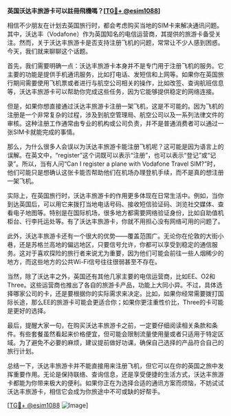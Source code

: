 **英国沃达丰旅游卡可以註冊飛機嗎？[[TG💪+ @esim1088](https://t.me/s/esim1088)]**

相信不少朋友在计划去英国旅行时，都会考虑购买当地的SIM卡来解决通讯问题。其中，沃达丰（Vodafone）作为英国知名的电信运营商，其提供的旅游卡备受关注。然而，关于沃达丰旅游卡是否支持注册飞机的问题，常常让不少人感到困惑。今天，我们就来聊聊这个话题。

首先，我们需要明确一点：沃达丰旅游卡本身并不是专门用于注册飞机的服务。它主要的功能是提供手机通讯服务，比如打电话、发短信和上网等。如果你在英国旅行期间需要使用飞机票或者进行与航空公司相关的操作，比如改签、查询航班信息等，沃达丰旅游卡可以帮助你完成这些任务，因为它能够提供稳定的网络连接。

但是，如果你想直接通过沃达丰旅游卡注册一架飞机，这是不可能的。因为飞机的注册是一个非常复杂的过程，涉及到航空管理局、航空公司以及一系列法律文件的审核。这种注册工作通常由专业的机构或公司负责，并不是普通消费者可以通过一张SIM卡就能完成的事情。

那么，为什么很多人会误以为沃达丰旅游卡能注册飞机呢？这可能是因为语言上的误解。在英文中，“register”这个词既可以表示“注册”，也可以表示“登记”或“记录”。所以，当有人问“Can I register a plane with Vodafone Travel SIM?”时，他们可能只是想确认这张卡能否帮助他们在机场办理登机手续，而不是真的想注册一架飞机。

实际上，在英国旅行时，沃达丰旅游卡的作用更多体现在日常生活中。例如，当你到达英国后，可以用它来拨打当地电话号码、接收短信验证码、浏览社交媒体、查看电子地图等。特别是在国际机场，很多地方都需要网络验证身份，比如自助值机柜台、行李托运处等。有了沃达丰旅游卡，你就不用担心没有网络可用的问题了。

此外，沃达丰旅游卡还有一个很大的优势——覆盖范围广。无论你在伦敦的大街小巷，还是苏格兰高地的偏远地区，只要信号允许，你都可以享受到稳定的通信服务。这对于喜欢探险的旅行者来说尤为重要，因为他们可能会前往一些人烟稀少的地方，而这些地方的公共Wi-Fi信号往往很弱甚至不存在。

当然，除了沃达丰之外，英国还有其他几家主要的电信运营商，比如EE、O2和Three。这些运营商也推出了各自的旅游卡产品，功能上大同小异。不过，具体选择哪家公司的卡，还是要根据你的实际需求来决定。比如，如果你经常需要拨打国际长途，那么EE的旅游卡可能会更适合你；如果你更注重性价比，Three的卡可能是更好的选择。

最后，提醒大家一句，在购买沃达丰旅游卡之前，一定要仔细阅读相关条款和条件。有些套餐虽然看起来价格便宜，但可能会限制流量使用量或者只适用于特定区域。为了避免不必要的麻烦，建议提前做好功课，确保自己选择的产品符合自己的旅行计划。

总结一下，沃达丰旅游卡并不能直接用来注册飞机，但它可以在你的英国之旅中发挥重要作用。无论是保持联络、查询信息，还是享受便捷的生活方式，沃达丰旅游卡都能为你带来极大的便利。如果你正在为选择合适的通讯方案而烦恼，不妨试试沃达丰旅游卡，相信它会成为你旅途中不可或缺的好帮手。

[[TG💪+ @esim1088](https://t.me/s/esim1088) ![Image](https://i.postimg.cc/4NQfJmqS/Snipaste-2025-05-13-00-14-12.png)]